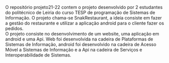 O repositório projeto21-22 contem o projeto desenvolvido por 2 estudantes do politécnico de Leiria do curso TESP de programação de Sistemas de Informação. O projeto chama-se SnakRestaurant, a ideia consiste em fazer a gestão do restaurante e utilizar a aplicação android para o cliente fazer os pedidos.<br />
O projeto consiste no desenvolvimento de um website, uma aplicação em android e uma Api. Web foi desenvolvida na cadeira de Plataformas de Sistemas de Informação, android foi desenvolvido na cadeira de Acesso Móvel a Sistemas de Informação e a Api na cadeira de Serviços e Interoperabilidade de Sistemas.<br />